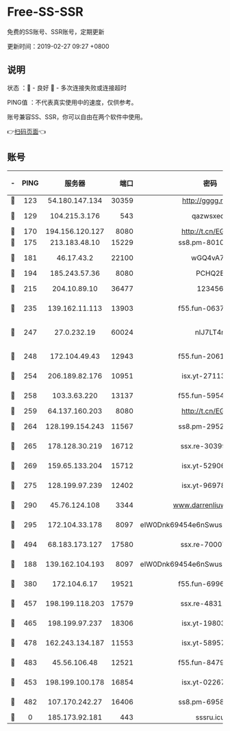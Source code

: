 # Free-SS-SSR

免费的SS账号、SSR账号，定期更新

更新时间：2019-02-27 09:27 +0800

## 说明

状态     ：🙂 - 良好 🙁 - 多次连接失败或连接超时

PING值   ：不代表真实使用中的速度，仅供参考。

账号兼容SS、SSR，你可以自由在两个软件中使用。

👉[扫码页面](https://liesauer.github.io/free-ss-ssr.github.io/)👈

## 账号

|-|PING|服务器|端口|密码|加密方式|区域|
|:----:|:----:|:-----:|-----:|:----:|:----:|:----:|
|🙂|123|54.180.147.134|30359|http://gggg.rocks|chacha20|KR|
|🙂|129|104.215.3.176|543|qazwsxedc|aes-256-gcm|JP|
|🙂|170|194.156.120.127|8080|http://t.cn/EGJIyrl|rc4-md5|RU|
|🙂|175|213.183.48.10|15229|ss8.pm-80109234|rc4-md5|RU|
|🙂|181|46.17.43.2|22100|wGQ4vA7D|aes-256-gcm|RU|
|🙂|194|185.243.57.36|8080|PCHQ2E|rc4-md5|US|
|🙂|215|204.10.89.10|36477|123456|aes-256-cfb|US|
|🙂|235|139.162.11.113|13903|f55.fun-06375860|aes-256-cfb|SG|
|🙂|247|27.0.232.19|60024|nIJ7LT4n|xchacha20-ietf-poly1305|HK|
|🙂|248|172.104.49.43|12943|f55.fun-20618102|aes-256-cfb|SG|
|🙂|254|206.189.82.176|10951|isx.yt-27113365|aes-256-cfb|SG|
|🙂|258|103.3.63.220|13137|f55.fun-59543154|aes-256-cfb|SG|
|🙂|259|64.137.160.203|8080|http://t.cn/EGJIyrl|rc4-md5|CA|
|🙂|264|128.199.154.243|11567|ss8.pm-29529398|aes-256-cfb|SG|
|🙂|265|178.128.30.219|16712|ssx.re-30399462|aes-256-cfb|SG|
|🙂|269|159.65.133.204|15712|isx.yt-52906154|aes-256-cfb|SG|
|🙂|275|128.199.97.239|12402|isx.yt-96978808|aes-256-cfb|SG|
|🙂|290|45.76.124.108|3344|www.darrenliuwei.com|aes-256-cfb|AU|
|🙂|295|172.104.33.178|8097|eIW0Dnk69454e6nSwuspv9DmS201tQ0D|aes-256-cfb|SG|
|🙂|494|68.183.173.127|17580|ssx.re-70007414|aes-256-cfb|US|
|🙂|188|139.162.104.193|8097|eIW0Dnk69454e6nSwuspv9DmS201tQ0D|aes-256-cfb|JP|
|🙂|380|172.104.6.17|19521|f55.fun-69966470|aes-256-cfb|US|
|🙂|457|198.199.118.203|17579|ssx.re-48311289|aes-256-cfb|US|
|🙂|465|198.199.97.237|18306|isx.yt-19803793|aes-256-cfb|US|
|🙂|478|162.243.134.187|11553|isx.yt-58957089|aes-256-cfb|US|
|🙂|483|45.56.106.48|12521|f55.fun-84790716|aes-256-cfb|US|
|🙁|453|198.199.100.178|16854|isx.yt-02267760|aes-256-cfb|US|
|🙁|482|107.170.242.27|16406|ss8.pm-69587797|aes-256-cfb|US|
|🙁|0|185.173.92.181|443|sssru.icu|rc4-md5|RU|
